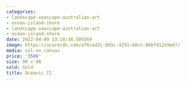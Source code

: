 ```yaml
---
categories:
- landscape-seascape-australian-art
- ocean-island-shore
- landscape-seascape-australian-art
- ocean-island-shore
date: 2022-04-09 13:18:38.509369
image: https://ucarecdn.com/af6cad2c-b65c-4291-88cc-06bf412e9e67/
media: oil on canvas
price: '3500'
size: 90 x 90
sold: Sold
title: Oceanic II
...
```

